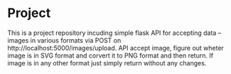 # Project
This is a project repository incuding simple flask API  for accepting data – images 
in various formats via POST on http://localhost:5000/images/upload. API accept image, 
figure out wheter image is in SVG format and corvert it to PNG format and then 
return. If image is in any other format just simply return without any changes.

